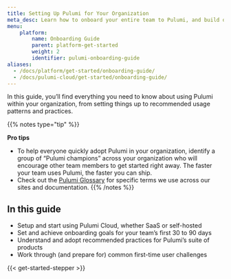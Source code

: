 ```yaml
---
title: Setting Up Pulumi for Your Organization
meta_desc: Learn how to onboard your entire team to Pulumi, and build out your infrastructure platform, with built-in security, best practices, and compliance.
menu:
    platform:
        name: Onboarding Guide
        parent: platform-get-started
        weight: 2
        identifier: pulumi-onboarding-guide
aliases:
  - /docs/platform/get-started/onboarding-guide/
  - /docs/pulumi-cloud/get-started/onboarding-guide/
---
```


In this guide, you’ll find everything you need to know about using Pulumi within your organization, from setting things up to recommended usage patterns and practices.

{{% notes type="tip" %}}

**Pro tips**

* To help everyone quickly adopt Pulumi in your organization, identify a group of “Pulumi champions” across your organization who will encourage other team members to get started right away. The faster your team uses Pulumi, the faster you can ship.
* Check out the [Pulumi Glossary](/docs/iac/concepts/glossary/) for specific terms we use across our sites and documentation.
{{% /notes %}}

## In this guide

* Setup and start using Pulumi Cloud, whether SaaS or self-hosted
* Set and achieve onboarding goals for your team’s first 30 to 90 days
* Understand and adopt recommended practices for Pulumi’s suite of products
* Work through (and prepare for) common first-time user challenges

{{< get-started-stepper >}}

